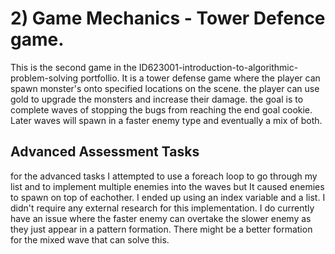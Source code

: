 # 2) Game Mechanics - Tower Defence game.
This is the second game in the ID623001-introduction-to-algorithmic-problem-solving portfollio. It is a tower defense game where the player can spawn monster's onto specified locations on the scene. the player can use gold to upgrade the monsters and increase their damage. the goal is to complete waves of stopping the bugs from reaching the end goal cookie. Later waves will spawn in a faster enemy type and eventually a mix of both.

## Advanced Assessment Tasks
for the advanced tasks I attempted to use a foreach loop to go through my list and to implement multiple enemies into the waves but It caused enemies to spawn on top of eachother. I ended up using an index variable and a list. I didn't require any external research for this implementation. I do currently have an issue where the faster enemy can overtake the slower enemy as they just appear in a pattern formation. There might be a better formation for the mixed wave that can solve this.
